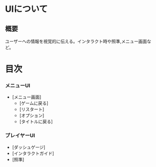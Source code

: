 # UIについて

## 概要

ユーザーへの情報を視覚的に伝える。インタラクト時や照準,メニュー画面など。

# 目次

### メニューUI
 - [メニュー画面]
   - [ゲームに戻る]
   - [リスタート]
   - [オプション]
   - [タイトルに戻る]  

### プレイヤーUI
- [ダッシュゲージ]
 - [インタラクトガイド]
 - [照準]